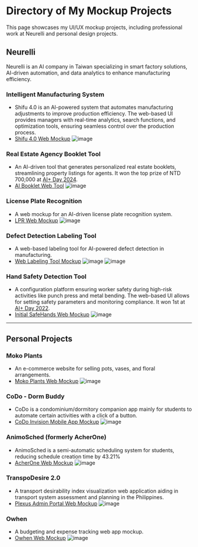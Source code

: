 # Directory of My Mockup Projects
This page showcases my UI/UX mockup projects, including professional work at Neurelli and personal design projects. 

## Neurelli
Neurelli is an AI company in Taiwan specializing in smart factory solutions, AI-driven automation, and data analytics to enhance manufacturing efficiency.

### Intelligent Manufacturing System

* Shifu 4.0 is an AI-powered system that automates manufacturing adjustments to improve production efficiency. The web-based UI provides managers with real-time analytics, search functions, and optimization tools, ensuring seamless control over the production process.
* [Shifu 4.0 Web Mockup](https://www.figma.com/proto/JkSwwxsNddWkbk1UHnnndI/Shifu?node-id=0-1&t=eO2s0Q5O8hxTdENA-1)
![image](https://github.com/user-attachments/assets/df6b5417-d218-4c8e-b733-2e4254a2edf7)

### Real Estate Agency Booklet Tool
* An AI-driven tool that generates personalized real estate booklets, streamlining property listings for agents. It won the top prize of NTD 700,000 at [AI+ Day 2024](https://neurelli.com/news_detail/35.htm).
* [AI Booklet Web Tool](https://www.figma.com/proto/DhTlR2TMLJfpMDMWZQt0b8/ERA-Web?node-id=4-2&t=sOSZj9YpBU51sUyd-1)
![image](https://github.com/user-attachments/assets/70878966-5f1e-456a-b820-9ceb2a03b4af)

### License Plate Recognition
* A web mockup for an AI-driven license plate recognition system.
* [LPR Web Mockup](https://www.figma.com/proto/5RbubArgCPx6yBbcUjfq72/LPR-Mockup?t=63qYvXRGyWTrVPIy-1)
![image](https://github.com/user-attachments/assets/915fc23f-2202-4f7f-a9c8-a35d7285aa62)

### Defect Detection Labeling Tool
* A web-based labeling tool for AI-powered defect detection in manufacturing.
* [Web Labeling Tool Mockup](https://www.figma.com/proto/W552QF8yoZigxBraYZXEvM/Obuster?node-id=4-74&t=w8gAVrvnYtKaOVsQ-1)
![image](https://github.com/user-attachments/assets/e3291c93-fabc-4888-b17a-ef2a36529b68)
![image](https://github.com/user-attachments/assets/32213b37-ce2d-4a17-bc52-a8a6fc627fc0)

### Hand Safety Detection Tool
* A configuration platform ensuring worker safety during high-risk activities like punch press and metal bending. The web-based UI allows for setting safety parameters and monitoring compliance. It won 1st at [AI+ Day 2022](https://neurelli.com/news_detail/30.htm).
* [Initial SafeHands Web Mockup](https://www.figma.com/proto/NKKtsGeMhI50UWaJgiSeAK/ADV-Web?node-id=1-2&t=3kmUPT7fywtstsfS-1)
![image](https://github.com/user-attachments/assets/45f25493-a735-41b8-9325-59985b875f85)

---

## Personal Projects

### Moko Plants
* An e-commerce website for selling pots, vases, and floral arrangements.
* [Moko Plants Web Mockup](https://www.figma.com/proto/5mAPjV3boT19t2KPJ3Ovsx/Moko?node-id=1-2&t=Pzh2JcNSmQryKBXY-1)
![image](https://github.com/user-attachments/assets/f2ff0954-48bd-4e5b-bcf5-c1c6ae7845dd)

### CoDo - Dorm Buddy
* CoDo is a condominium/dormitory companion app mainly for students to automate certain activities with a click of a button.
* [CoDo Invision Mobile App Mockup](https://adriennesoliven.com/codo-app/#/screens)
![image](https://github.com/user-attachments/assets/dd8bfeae-452d-4ac9-9d9e-6b9e4d987841)

### AnimoSched (formerly AcherOne)
* AnimoSched is a semi-automatic scheduling system for students, reducing schedule creation time by 43.21%
* [AcherOne Web Mockup](https://www.figma.com/proto/QQfk0uZVaKpfL7504kffUf/Round-2?node-id=0-1&t=63qYvXRGyWTrVPIy-1)
![image](https://github.com/user-attachments/assets/b9d00c51-4a8a-4ae1-92d2-41614028b1aa)

### TranspoDesire 2.0
* A transport desirability index visualization web application aiding in transport system assessment and planning in the Philippines.
* [Plexus Admin Portal Web Mockup](https://www.figma.com/proto/FyD74OMdJ2tXx7p8RTB2TC/%5BTranspoDesire-2.0%5D-Admin-Portal?node-id=34-0&t=i4ThGGwGmb1jKzbm-1)
![image](https://github.com/user-attachments/assets/f5d31720-e768-4a4a-932c-3f19c9febed7)

### Owhen
* A budgeting and expense tracking web app mockup.
* [Owhen Web Mockup](https://www.figma.com/proto/ZFaoby9h3bTkz8LPCukFcV/Owhen?node-id=1-2&t=KKMCUOWzghGBASx1-1)
![image](https://github.com/user-attachments/assets/6068141d-ae9d-48a5-89b6-35377bcbb178)

